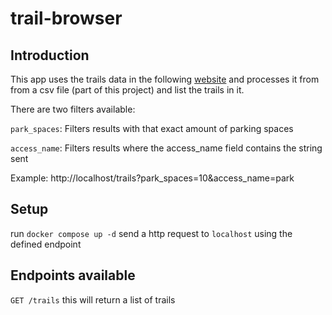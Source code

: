 # trail-browser

## Introduction
This app uses the trails data in the following [website](https://opendata-bouldercounty.hub.arcgis.com/datasets/3a950053bbef46c6a3c2abe3aceee3de_0/explore)  and processes it from from a csv file (part of this project) and list the trails in it.

There are two filters available:

`park_spaces`: Filters results with that exact amount of parking spaces

`access_name`: Filters results where the access_name field contains the string sent

Example: http://localhost/trails?park_spaces=10&access_name=park


## Setup
run `docker compose up -d`
send a http request to `localhost` using the defined endpoint

## Endpoints available

`GET /trails` this will return a list of trails


